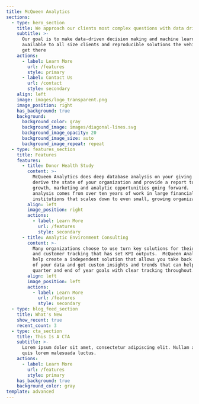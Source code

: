 ```yaml
---
title: McQueen Analytics
sections:
  - type: hero_section
    title: We approach our clients most complex questions with data driven  truth
    subtitle: >-
      Our goal is to make data-driven decision making and machine learning
      available to all size clients and reproducible solutions the vehicle to
      get there
    actions:
      - label: Learn More
        url: /features
        style: primary
      - label: Contact Us
        url: /contact
        style: secondary
    align: left
    image: images/logo_transparent.png
    image_position: right
    has_background: true
    background:
      background_color: gray
      background_image: images/diagonal-lines.svg
      background_image_opacity: 20
      background_image_size: auto
      background_image_repeat: repeat
  - type: features_section
    title: Features
    features:
      - title: Donor Health Study
        content: >-
          McQueen Analytics does deep database analysis on your giving data to
          derive the state of your organization and provide a report to identify
          growth, marketing and analytic opportunities going forward.  This
          analysis comes from over ten years of work in large financial
          institutions that scales down to even small, growing organizations.
        align: left
        image_position: right
        actions:
          - label: Learn More
            url: /features
            style: secondary
      - title: Analytic Environment Consulting
        content: >-
          Many organizations choose to use turn key solutions for their donor
          and customer tracking that has set KPI outputs.  McQueen Analytics can
          help create a independent solution that allows you take back control
          of your data and get custom insights and trends that can help you meet
          quarter and end of year goals with clear tracking throughout.
        align: left
        image_position: left
        actions:
          - label: Learn More
            url: /features
            style: secondary
  - type: blog_feed_section
    title: What's New
    show_recent: true
    recent_count: 3
  - type: cta_section
    title: This Is A CTA
    subtitle: >-
      Lorem ipsum dolor sit amet, consectetur adipiscing elit. Nullam a metus
      quis lorem malesuada luctus.
    actions:
      - label: Learn More
        url: /features
        style: primary
    has_background: true
    background_color: gray
template: advanced
---
```

